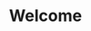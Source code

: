 ---
layout: default  
title: "Welcome"  
header: "Hello world"  
big-banner: true  
features: true
posts-preview: true
featured-posts-preview: true
single-post: false
---